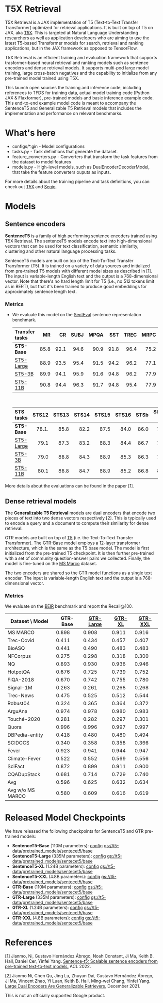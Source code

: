 # T5X Retrieval

T5X Retrieval is a JAX implementation of T5 (Text-to-Text Transfer Transformer) optimized for retrieval applications.
It is built on top of T5 on JAX, aka [T5X](https://github.com/google-research/t5x).
This is targeted at Natural Language Understanding researchers as well as application developers who are aiming to use the latest T5-based Transformer models for search, retrieval and ranking applications, but in the JAX framework as opposed to TensorFlow.

T5X Retrieval is an efficient training and evaluation framework that supports trasformer-based neural retrieval and ranking models such as sentence encoders and dense retrieval models. It supports multi-pod large model training, large cross-batch negatives and the capability to initialize from any pre-trained model trained using T5X.

This launch open sources the training and inference code, including references to TFDS for training data, actual model training code (Python JAX & Flaxformer), pre-trained models and basic inference example code. This end-to-end example model code is meant to accompany the SentenceT5 and Generalizable T5 Retrieval models that includes the implementation and performance on relevant benchmarks.


# What's here

-   configs/\*.gin - Model configurations
-   tasks.py - Task definitions that generate the dataset.
-   feature_converters.py - Converters that transform the task features from the dataset to model features
-   models.py - High-level models, such as DualEncoderDecoderModel, that take the feature converters ouputs as inputs.

For more details about the training pipeline and task definitions, you can check out [T5X](https://github.com/google-research/t5x) and [Seqio](https://github.com/google/seqio).

# Models

## Sentence encoders
**SentenceT5** is a family of high performing sentence encoders trained using T5X Retrieval. The sentenceT5 models encode text into high-dimensional vectors that can be used for text classification, semantic similarity, clustering and other natural language processing tasks.

SentenceT5 models are built on top of the Text-To-Text Transfer Transformer (T5). It is trained on a variety of data sources and initialized from pre-trained T5 models with different model sizes as described in [1]. The input is variable-length English text and the output is a 768-dimensional vector. Note that there's no hard length limit for T5 (i.e., no 512 tokens limit as in BERT), but that it's been trained to produce good embeddings for approximately sentence length text.

### Metrics

*   We evaluate this model on the
    [SentEval](https://github.com/facebookresearch/SentEval) sentence
    representation benchmark.

    Transfer tasks                                                | MR   | CR   | SUBJ | MPQA | SST  | TREC | MRPC | Average
    :------------------------------------------------------------ | ---: | ---: | ---: | ---: | ---: | ---: | ---: | ------:
    **ST5-Base**                                                  | 85.8 | 92.1 | 94.6 | 90.9 | 91.8 | 96.4 | 75.2 | 89.5
    [ST5-Large](https://tfhub.dev/google/sentence-t5/st5-large/1) | 88.9 | 93.5 | 95.4 | 91.5 | 94.2 | 96.2 | 77.1 | 91.0
    [ST5-3B](https://tfhub.dev/google/sentence-t5/st5-3b/1)       | 89.9 | 94.1 | 95.9 | 91.6 | 94.8 | 96.2 | 77.9 | 91.5
    [ST5-11B](https://tfhub.dev/google/sentence-t5/st5-11b/1)     | 90.8 | 94.4 | 96.3 | 91.7 | 94.8 | 95.4 | 77.9 | 91.6

    <br/>

    STS tasks                                                     | STS12 | STS13 | STS14 | STS15 | STS16 | STSb | SICK-R | Average
    :------------------------------------------------------------ | ----: | ----: | ----: | ----: | ----: | ---: | -----: | ------:
    **ST5-Base**                                                  | 78.1. | 85.8  | 82.2  | 87.5  | 84.0  | 86.0 | 79.8   | 83.3
    [ST5-Large](https://tfhub.dev/google/sentence-t5/st5-large/1) | 79.1  | 87.3  | 83.2  | 88.3  | 84.4  | 86.7 | 79.8   | 84.1
    [ST5-3B](https://tfhub.dev/google/sentence-t5/st5-3b/1)       | 79.0  | 88.8  | 84.3  | 88.9  | 85.3  | 86.3 | 79.5   | 84.6
    [ST5-11B](https://tfhub.dev/google/sentence-t5/st5-11b/1)     | 80.1  | 88.8  | 84.7  | 88.9  | 85.2  | 86.8 | 80.4   | 85.0

More details about the evaluations can be found in the paper [1].

## Dense retrieval models
The **Generalizable T5 Retrieval** models are dual encoders that encode two pieces of text into two dense
vectors respectively [2]. This is typically used to encode a query and a document to
compute their similarity for dense retrieval.

GTR models are built on top of [T5](https://arxiv.org/pdf/1910.10683.pdf) (i.e.
the Text-To-Text Transfer Transformer). The GTR-Base model employs a 12-layer
transformer architecture, which is the same as the T5 base model. The model is
first initialized from the pre-trained T5 checkpoint. It is then further
pre-trained with a set of community question-answer pairs we collected. Finally,
the model is fine-tuned on the [MS Marco](https://microsoft.github.io/msmarco/)
dataset.

The two encoders are shared so the GTR model functions as a single text encoder.
The input is variable-length English text and the output is a 768-dimensional
vector.

### Metrics

We evaluate on the [BEIR](https://github.com/UKPLab/beir) benchmark and report the Recall@100.

Dataset \ Model  | **GTR-Base** | [GTR-Large](https://tfhub.dev/google/gtr/gtr-large/1) | [GTR-XL](https://tfhub.dev/google/gtr/gtr-xl/1) | [GTR-XXL](https://tfhub.dev/google/gtr/gtr-xxl/1)
---------------- | ------------ | ----------------------------------------------------- | ----------------------------------------------- | -------------------------------------------------
MS MARCO         | 0.898        | 0.908                                                 | 0.911                                           | 0.916
Trec-Covid       | 0.411        | 0.434                                                 | 0.457                                           | 0.407
BioASQ           | 0.441        | 0.490                                                 | 0.483                                           | 0.483
NFCorpus         | 0.275        | 0.298                                                 | 0.318                                           | 0.300
NQ               | 0.893        | 0.930                                                 | 0.936                                           | 0.946
HotpotQA         | 0.676        | 0.725                                                 | 0.739                                           | 0.752
FiQA-2018        | 0.670        | 0.742                                                 | 0.755                                           | 0.780
Signal-1M        | 0.263        | 0.261                                                 | 0.268                                           | 0.268
Trec-News        | 0.475        | 0.525                                                 | 0.512                                           | 0.544
Robust04         | 0.324        | 0.365                                                 | 0.364                                           | 0.372
ArguAna          | 0.974        | 0.978                                                 | 0.980                                           | 0.983
Touché-2020      | 0.281        | 0.282                                                 | 0.297                                           | 0.301
Quora            | 0.996        | 0.996                                                 | 0.997                                           | 0.997
DBPedia-entity   | 0.418        | 0.480                                                 | 0.480                                           | 0.494
SCIDOCS          | 0.340        | 0.358                                                 | 0.358                                           | 0.366
Fever            | 0.923        | 0.941                                                 | 0.944                                           | 0.947
Climate-Fever    | 0.522        | 0.552                                                 | 0.569                                           | 0.556
SciFact          | 0.872        | 0.899                                                 | 0.911                                           | 0.900
CQADupStack      | 0.681        | 0.714                                                 | 0.729                                           | 0.740
Avg              | 0.596        | 0.625                                                 | 0.632                                           | 0.634
Avg w/o MS MARCO | 0.580        | 0.609                                                 | 0.616                                           | 0.619


# Released Model Checkpoints

We have released the following checkpoints for SentenceT5 and GTR pre-trained models:

* **SentenceT5-Base** (110M parameters): [config](configs/de_t5_base.gin) [gs://t5-data/pretrained_models/sentecet5/base](https://console.cloud.google.com/storage/browser/t5-data/pretrained_models/sentecet5/base/)
* **SentenceT5-Large** (335M parameters): [config](configs/de_t5_large.gin) [gs://t5-data/pretrained_models/sentecet5/base](https://console.cloud.google.com/storage/browser/t5-data/pretrained_models/sentecet5/base/)
* **SentenceT5-XL** (1.24B parameters): [config](configs/de_t5_3B.gin) [gs://t5-data/pretrained_models/sentecet5/base](https://console.cloud.google.com/storage/browser/t5-data/pretrained_models/sentecet5/base/)
* **SentenceT5-XXL** (4.8B parameters): [config](configs/de_t5_11B.gin) [gs://t5-data/pretrained_models/sentecet5/base](https://console.cloud.google.com/storage/browser/t5-data/pretrained_models/sentecet5/base/)
* **GTR-Base** (110M parameters): [config](configs/de_t5_base.gin) [gs://t5-data/pretrained_models/sentecet5/base](https://console.cloud.google.com/storage/browser/t5-data/pretrained_models/sentecet5/base/)
* **GTR-Large** (335M parameters): [config](configs/de_t5_large.gin) [gs://t5-data/pretrained_models/sentecet5/base](https://console.cloud.google.com/storage/browser/t5-data/pretrained_models/sentecet5/base/)
* **GTR-XL** (1.24B parameters): [config](configs/de_t5_3B.gin) [gs://t5-data/pretrained_models/sentecet5/base](https://console.cloud.google.com/storage/browser/t5-data/pretrained_models/sentecet5/base/)
* **GTR-XXL** (4.8B parameters): [config](configs/de_t5_11B.gin) [gs://t5-data/pretrained_models/sentecet5/base](https://console.cloud.google.com/storage/browser/t5-data/pretrained_models/sentecet5/base/)


# References

[1] Jianmo, Ni, Gustavo Hernández Ábrego, Noah Constant, Ji Ma, Keith B. Hall,
Daniel Cer, Yinfei Yang.
[Sentence-t5: Scalable sentence encoders from pre-trained text-to-text models.](https://arxiv.org/abs/2108.08877)
ACL 2022.

[2] Jianmo Ni, Chen Qu, Jing Lu, Zhuyun Dai, Gustavo Hernández Ábrego,
Ji Ma, Vincent Zhao, Yi Luan, Keith B. Hall, Ming-wei Chang, Yinfei Yang.
[Large Dual Encoders Are Generalizable Retrievers.](https://arxiv.org/abs/2112.07899)
December 2021.

This is not an officially supported Google product.
